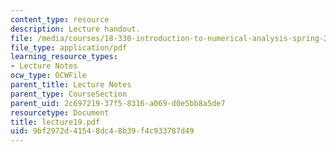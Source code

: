 ```yaml
---
content_type: resource
description: Lecture handout.
file: /media/courses/18-330-introduction-to-numerical-analysis-spring-2004/9bf2972d41548dc48b39f4c933787d49_lecture19.pdf
file_type: application/pdf
learning_resource_types:
- Lecture Notes
ocw_type: OCWFile
parent_title: Lecture Notes
parent_type: CourseSection
parent_uid: 2c697219-37f5-8316-a069-d0e5bb8a5de7
resourcetype: Document
title: lecture19.pdf
uid: 9bf2972d-4154-8dc4-8b39-f4c933787d49
---
```

